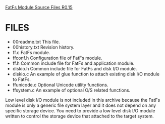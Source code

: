 [FatFs Module Source Files R0.15](http://elm-chan.org/fsw/ff/)

# FILES

- 00readme.txt   This file.
- 00history.txt  Revision history.
- ff.c           FatFs module.
- ffconf.h       Configuration file of FatFs module.
- ff.h           Common include file for FatFs and application module.
- diskio.h       Common include file for FatFs and disk I/O module.
- diskio.c       An example of glue function to attach existing disk I/O module to FatFs.
- ffunicode.c    Optional Unicode utility functions.
- ffsystem.c     An example of optional O/S related functions.

Low level disk I/O module is not included in this archive because the FatFs
module is only a generic file system layer and it does not depend on any specific
storage device. You need to provide a low level disk I/O module written to
control the storage device that attached to the target system.

